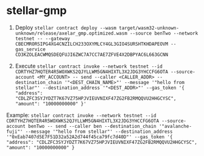 # stellar-gmp

1. Deploy
`stellar contract deploy --wasm target/wasm32-unknown-unknown/release/axelar_gmp.optimized.wasm --source benTwo --network testnet -- --gateway CBECMRORSIPG4XG4CNZILCH233OXYMLCY4GL3GIO4SURSHTKHDAPEOVM --gas_service CD3KZOLEACWMQSDEQFUJI6ZWC7A7CC7AE7ZFVE4X2DBPYAC6L663GCNN`

2. Execute
`stellar contract invoke --network testnet --id CDRTYHZ7HQTER4R5WOXWKS2QJYLLWM5GN4HIXTL3X2JDG3YHCCFG6OTA --source-account <MY_ACCOUNT> -- send --caller <CALLER_ADDR> --destination_chain '"<DEST_CHAIN_NAME>"' --message '"hello from stellar"' --destination_address '"<DEST_ADDR>"' --gas_token '{ "address": "CDLZFC3SYJYDZT7K67VZ75HPJVIEUVNIXF47ZG2FB2RMQQVU2HHGCYSC", "amount": "10000000000" }'`

Example:
`stellar contract invoke --network testnet --id CDRTYHZ7HQTER4R5WOXWKS2QJYLLWM5GN4HIXTL3X2JDG3YHCCFG6OTA --source-account benTwo -- send --caller ben --destination_chain '"avalanche-fuji"' --message '"hello from stellar"' --destination_address '"0xEab7407d5E7F51D32a52A2d744f45ca79fc7d40D"' --gas_token '{ "address": "CDLZFC3SYJYDZT7K67VZ75HPJVIEUVNIXF47ZG2FB2RMQQVU2HHGCYSC", "amount": "10000000000" }`